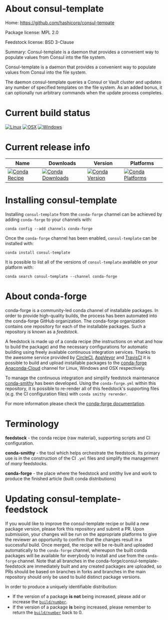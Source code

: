About consul-template
=====================

Home: https://github.com/hashicorp/consul-tempate

Package license: MPL 2.0

Feedstock license: BSD 3-Clause

Summary: Consul-template is a daemon that provides a convenient way to populate values from Consul into the file system.

Consul-template is a daemon that provides a convenient way to populate values from
Consul into the file system.

The daemon consul-template queries a Consul or Vault cluster and updates any number
of specified templates on the file system. As an added bonus, it can optionally run
arbitrary commands when the update process completes.


Current build status
====================

[![Linux](https://img.shields.io/circleci/project/github/conda-forge/consul-template-feedstock/master.svg?label=Linux)](https://circleci.com/gh/conda-forge/consul-template-feedstock)
[![OSX](https://img.shields.io/travis/conda-forge/consul-template-feedstock/master.svg?label=macOS)](https://travis-ci.org/conda-forge/consul-template-feedstock)
[![Windows](https://img.shields.io/appveyor/ci/conda-forge/consul-template-feedstock/master.svg?label=Windows)](https://ci.appveyor.com/project/conda-forge/consul-template-feedstock/branch/master)

Current release info
====================

| Name | Downloads | Version | Platforms |
| --- | --- | --- | --- |
| [![Conda Recipe](https://img.shields.io/badge/recipe-consul--template-green.svg)](https://anaconda.org/conda-forge/consul-template) | [![Conda Downloads](https://img.shields.io/conda/dn/conda-forge/consul-template.svg)](https://anaconda.org/conda-forge/consul-template) | [![Conda Version](https://img.shields.io/conda/vn/conda-forge/consul-template.svg)](https://anaconda.org/conda-forge/consul-template) | [![Conda Platforms](https://img.shields.io/conda/pn/conda-forge/consul-template.svg)](https://anaconda.org/conda-forge/consul-template) |

Installing consul-template
==========================

Installing `consul-template` from the `conda-forge` channel can be achieved by adding `conda-forge` to your channels with:

```
conda config --add channels conda-forge
```

Once the `conda-forge` channel has been enabled, `consul-template` can be installed with:

```
conda install consul-template
```

It is possible to list all of the versions of `consul-template` available on your platform with:

```
conda search consul-template --channel conda-forge
```


About conda-forge
=================

conda-forge is a community-led conda channel of installable packages.
In order to provide high-quality builds, the process has been automated into the
conda-forge GitHub organization. The conda-forge organization contains one repository
for each of the installable packages. Such a repository is known as a *feedstock*.

A feedstock is made up of a conda recipe (the instructions on what and how to build
the package) and the necessary configurations for automatic building using freely
available continuous integration services. Thanks to the awesome service provided by
[CircleCI](https://circleci.com/), [AppVeyor](http://www.appveyor.com/)
and [TravisCI](https://travis-ci.org/) it is possible to build and upload installable
packages to the [conda-forge](https://anaconda.org/conda-forge)
[Anaconda-Cloud](http://docs.anaconda.org/) channel for Linux, Windows and OSX respectively.

To manage the continuous integration and simplify feedstock maintenance
[conda-smithy](http://github.com/conda-forge/conda-smithy) has been developed.
Using the ``conda-forge.yml`` within this repository, it is possible to re-render all of
this feedstock's supporting files (e.g. the CI configuration files) with ``conda smithy rerender``.

For more information please check the [conda-forge documentation](https://conda-forge.org/docs/).

Terminology
===========

**feedstock** - the conda recipe (raw material), supporting scripts and CI configuration.

**conda-smithy** - the tool which helps orchestrate the feedstock.
                   Its primary use is in the construction of the CI ``.yml`` files
                   and simplify the management of *many* feedstocks.

**conda-forge** - the place where the feedstock and smithy live and work to
                  produce the finished article (built conda distributions)


Updating consul-template-feedstock
==================================

If you would like to improve the consul-template recipe or build a new
package version, please fork this repository and submit a PR. Upon submission,
your changes will be run on the appropriate platforms to give the reviewer an
opportunity to confirm that the changes result in a successful build. Once
merged, the recipe will be re-built and uploaded automatically to the
`conda-forge` channel, whereupon the built conda packages will be available for
everybody to install and use from the `conda-forge` channel.
Note that all branches in the conda-forge/consul-template-feedstock are
immediately built and any created packages are uploaded, so PRs should be based
on branches in forks and branches in the main repository should only be used to
build distinct package versions.

In order to produce a uniquely identifiable distribution:
 * If the version of a package **is not** being increased, please add or increase
   the [``build/number``](http://conda.pydata.org/docs/building/meta-yaml.html#build-number-and-string).
 * If the version of a package **is** being increased, please remember to return
   the [``build/number``](http://conda.pydata.org/docs/building/meta-yaml.html#build-number-and-string)
   back to 0.